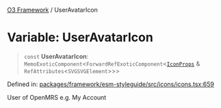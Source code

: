 [O3 Framework](../API.md) / UserAvatarIcon

# Variable: UserAvatarIcon

> `const` **UserAvatarIcon**: `MemoExoticComponent`\<`ForwardRefExoticComponent`\<[`IconProps`](../type-aliases/IconProps.md) & `RefAttributes`\<`SVGSVGElement`\>\>\>

Defined in: [packages/framework/esm-styleguide/src/icons/icons.tsx:659](https://github.com/UjjawalPrabhat/openmrs-esm-core/blob/main/packages/framework/esm-styleguide/src/icons/icons.tsx#L659)

User of OpenMRS e.g. My Account
